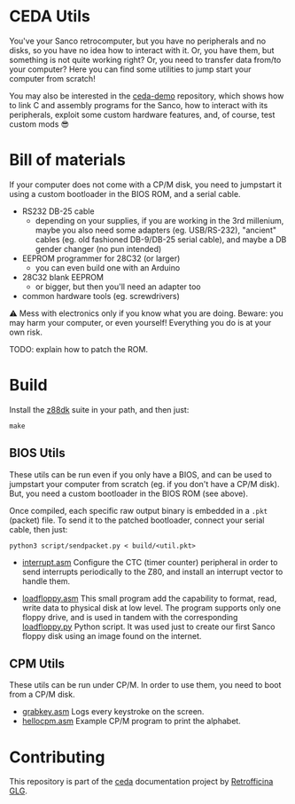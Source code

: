 # CEDA Utils

You've your Sanco retrocomputer, but you have no peripherals and no disks, so you have no idea how to interact with it.
Or, you have them, but something is not quite working right? Or, you need to transfer data from/to your computer?
Here you can find some utilities to jump start your computer from scratch!

You may also be interested in the [ceda-demo](https://github.com/GLGPrograms/ceda-demo) repository, which shows how to link C and assembly programs for the Sanco, how to interact with its peripherals, exploit some custom hardware features, and, of course, test custom mods 😎

# Bill of materials
If your computer does not come with a CP/M disk, you need to jumpstart it using a custom bootloader in the BIOS ROM, and a serial cable.

- RS232 DB-25 cable
  - depending on your supplies, if you are working in the 3rd millenium, maybe you also need some adapters (eg. USB/RS-232), "ancient" cables (eg. old fashioned DB-9/DB-25 serial cable), and maybe a DB gender changer (no pun intended)
- EEPROM programmer for 28C32 (or larger)
  - you can even build one with an Arduino
- 28C32 blank EEPROM
  - or bigger, but then you'll need an adapter too
- common hardware tools (eg. screwdrivers)

⚠ Mess with electronics only if you know what you are doing. Beware: you may harm your computer, or even yourself! Everything you do is at your own risk.

TODO: explain how to patch the ROM.

# Build
Install the [z88dk](https://z88dk.org/site/) suite in your path, and then just:

```
make
```

## BIOS Utils
These utils can be run even if you only have a BIOS, and can be used to jumpstart your computer from scratch (eg. if you don't have a CP/M disk).
But, you need a custom bootloader in the BIOS ROM (see above).

Once compiled, each specific raw output binary is embedded in a `.pkt` (packet) file.
To send it to the patched bootloader, connect your serial cable, then just:

```
python3 script/sendpacket.py < build/<util.pkt>
```

- [interrupt.asm](bin/interrupt.asm)
Configure the CTC (timer counter) peripheral in order to send interrupts periodically to the Z80, and install an interrupt vector to handle them.

- [loadfloppy.asm](bin/loadfloppy.asm)
This small program add the capability to format, read, write data to physical disk at low level.
The program supports only one floppy drive, and is used in tandem with the corresponding [loadfloppy.py](bin/loadfloppy.py) Python script.
It was used just to create our first Sanco floppy disk using an image found on the internet.

## CPM Utils
These utils can be run under CP/M.
In order to use them, you need to boot from a CP/M disk.

- [grabkey.asm](cpm/grabkey.asm) Logs every keystroke on the screen.
- [hellocpm.asm](cpm/hellocpm.asm) Example CP/M program to print the alphabet.

# Contributing
This repository is part of the [ceda](https://github.com/GLGPrograms/ceda-home) documentation project by [Retrofficina GLG](https://retrofficina.glgprograms.it/).